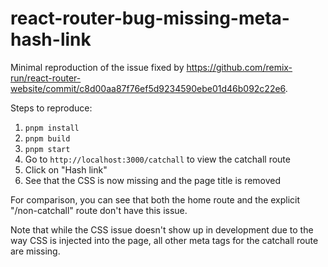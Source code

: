 # react-router-bug-missing-meta-hash-link

Minimal reproduction of the issue fixed by https://github.com/remix-run/react-router-website/commit/c8d00aa87f76ef5d9234590ebe01d46b092c22e6.

Steps to reproduce:

1. `pnpm install`
2. `pnpm build`
3. `pnpm start`
4. Go to `http://localhost:3000/catchall` to view the catchall route
5. Click on "Hash link"
6. See that the CSS is now missing and the page title is removed

For comparison, you can see that both the home route and the explicit "/non-catchall" route don't have this issue.

Note that while the CSS issue doesn't show up in development due to the way CSS is injected into the page, all other meta tags for the catchall route are missing.
